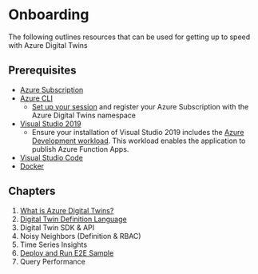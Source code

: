 # Onboarding

The following outlines resources that can be used for getting up to speed with Azure Digital Twins

## Prerequisites

- [Azure Subscription](https://azure.microsoft.com/en-gb/free/?WT.mc_id=A261C142F)
- [Azure CLI](https://docs.microsoft.com/en-gb/cli/azure/install-azure-cli)
  - [Set up your session](https://docs.microsoft.com/en-us/azure/digital-twins/tutorial-end-to-end#set-up-cloud-shell-session) and register your Azure Subscription with the Azure Digital Twins namespace
- [Visual Studio 2019](https://visualstudio.microsoft.com/vs/)
  - Ensure your installation of Visual Studio 2019 includes the [Azure Development workload](https://docs.microsoft.com/en-us/dotnet/azure/configure-visual-studio). This workload enables the application to publish Azure Function Apps.
- [Visual Studio Code](https://code.visualstudio.com/)
- [Docker](https://docs.docker.com/get-docker/)

## Chapters

1. [What is Azure Digital Twins?](01-adt-overview.md)
1. [Digital Twin Definition Language](02-digital-twin-definition-language.md)
1. Digital Twin SDK & API
1. Noisy Neighbors (Definition & RBAC)
1. Time Series Insights
1. [Deploy and Run E2E Sample](06-e2e-sample.md)
1. Query Performance
